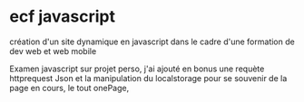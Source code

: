 # ecf javascript

création d'un site dynamique en javascript dans le cadre d'une formation de dev web et web mobile

Examen javascript sur projet perso, j'ai ajouté en bonus une requète httprequest Json et la manipulation du localstorage pour se souvenir de la page en cours, le tout onePage, 
